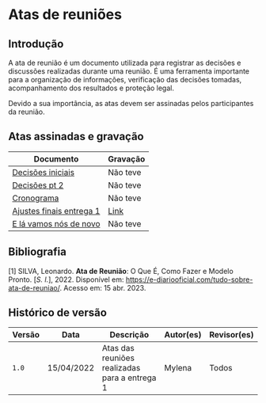 # Atas de reuniões

## Introdução

 A ata de reunião é um documento utilizada para registrar as decisões e discussões realizadas durante uma reunião. É uma ferramenta importante para a organização de informações, verificação das decisões tomadas, acompanhamento dos resultados e proteção legal.
 
Devido a sua importância, as atas devem ser assinadas pelos participantes da reunião. 

## Atas assinadas e gravação

|Documento|Gravação  |
|--|--|
|[Decisões iniciais](https://unbbr-my.sharepoint.com/:b:/g/personal/211029497_aluno_unb_br/ET70WWU2w4lEvpnx2HB1lqUB9ggQfThyfPpFeqAKbHE2zA?e=cmF8cj)  | Não teve |
|[Decisões pt 2](https://unbbr-my.sharepoint.com/:b:/g/personal/211029497_aluno_unb_br/EamdHFfd97NGqrK_areBWAQBETXifyiiKS2kaz69STILLA?e=OttyIt)| Não teve
|[Cronograma](https://unbbr-my.sharepoint.com/:b:/g/personal/211029497_aluno_unb_br/EV0-Xe9g2YhLveIGywPPZjgBZJ8H9eswDfB2FZbJZsZUSw?e=NZLedQ)| Não teve
| [Ajustes finais entrega 1](https://unbbr-my.sharepoint.com/:b:/g/personal/211029497_aluno_unb_br/ETj9-j-RykpAhUtwFGwecsoBR7U6vTItTc2dnJj1aCQJTA?e=ZquvfV)|[Link](https://youtu.be/xmTG8MMpY8Y)
|[E lá vamos nós de novo](https://unbbr-my.sharepoint.com/:b:/g/personal/211029497_aluno_unb_br/ESqqoghq39RNn7_QRXKcOwgB3d8CoFCPCu--7UQAHCvWeA?e=Th472Q)| Não teve


## Bibliografia
[1] SILVA, Leonardo. **Ata de Reunião**: O Que É, Como Fazer e Modelo Pronto. [_S. l._], 2022. Disponível em: https://e-diariooficial.com/tudo-sobre-ata-de-reuniao/. Acesso em: 15 abr. 2023.

## Histórico de versão
| Versão | Data | Descrição| Autor(es)| Revisor(es)
|--|--|--|--|--|
| `1.0` |15/04/2022|Atas das reuniões realizadas para a entrega 1| Mylena| Todos


